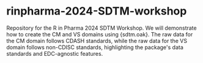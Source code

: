 # rinpharma-2024-SDTM-workshop
Repository for the R in Pharma 2024 SDTM Workshop. We will demonstrate how to create the CM and VS domains using {sdtm.oak}. The raw data for the CM domain follows CDASH standards, while the raw data for the VS domain follows non-CDISC standards, highlighting the package's data standards and EDC-agnostic features.
